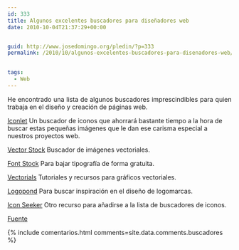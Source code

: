 ```yaml
---
id: 333
title: Algunos excelentes buscadores para diseñadores web
date: 2010-10-04T21:37:29+00:00


guid: http://www.josedomingo.org/pledin/?p=333
permalink: /2010/10/algunos-excelentes-buscadores-para-disenadores-web/

  
tags:
  - Web
---
```

<p style="text-align: justify;">
  He encontrado una lista de algunos buscadores imprescindibles para quien trabaja en el diseño y creación de páginas web.
</p>

[Iconlet](http://www.iconlet.com/) Un buscador de iconos que ahorrará bastante tiempo a la hora de buscar estas pequeñas imágenes que le dan ese carisma especial a nuestros proyectos web.

<p style="text-align: justify;">
  <a href="http://www.vectorstock.com/">Vector Stock</a> Buscador de imágenes vectoriales.
</p>

<p style="text-align: justify;">
  <a href="http://www.fontstock.net/">Font Stock</a> Para bajar tipografía de forma gratuita.
</p>

<p style="text-align: justify;">
  <a href="http://www.vectorials.com/">Vectorials</a> Tutoriales y recursos para gráficos vectoriales.
</p>

<p style="text-align: justify;">
  <a href="http://logopond.com/search/">Logopond</a> Para buscar inspiración en el diseño de logomarcas.
</p>

<p style="text-align: justify;">
  <a href="http://www.iconseeker.com/">Icon Seeker</a> Otro recurso para añadirse a la lista de buscadores de iconos.
</p>

<p style="text-align: justify;">
  <a href="http://wwwhatsnew.com/2010/07/06/algunos-excelentes-buscadores-para-disenadores-web/">Fuente</a>
</p>


{% include comentarios.html comments=site.data.comments.buscadores %}